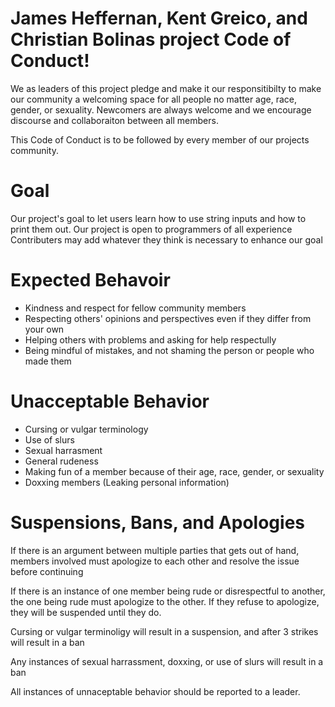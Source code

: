 # James Heffernan, Kent Greico, and Christian Bolinas project Code of Conduct!

We as leaders of this project pledge and make it our responsitibilty to make our community a welcoming space for all people no matter age, race, gender, or sexuality. Newcomers are always welcome and we encourage discourse and collaboraiton between all members. 

This Code of Conduct is to be followed by every member of our projects community.

# Goal

Our project's goal to let users learn how to use string inputs and how to print them out.
Our project is open to programmers of all experience
Contributers may add whatever they think is necessary to enhance our goal

# Expected Behavoir

* Kindness and respect for fellow community members
* Respecting others' opinions and perspectives even if they differ from your own
* Helping others with problems and asking for help respectully
* Being mindful of mistakes, and not shaming the person or people who made them

# Unacceptable Behavior

* Cursing or vulgar terminology
* Use of slurs
* Sexual harrasment
* General rudeness
* Making fun of a member because of their age, race, gender, or sexuality
* Doxxing members (Leaking personal information)



# Suspensions, Bans, and Apologies

If there is an argument between multiple parties that gets out of hand, members involved must apologize to each other and resolve the issue before continuing

If there is an instance of one member being rude or disrespectful to another, the one being rude must apologize to the other. If they refuse to apologize, they will be suspended until they do.

Cursing or vulgar terminoligy will result in a suspension, and after 3 strikes will result in a ban

Any instances of sexual harrassment, doxxing, or use of slurs will result in a ban

All instances of unnaceptable behavior should be reported to a leader.

